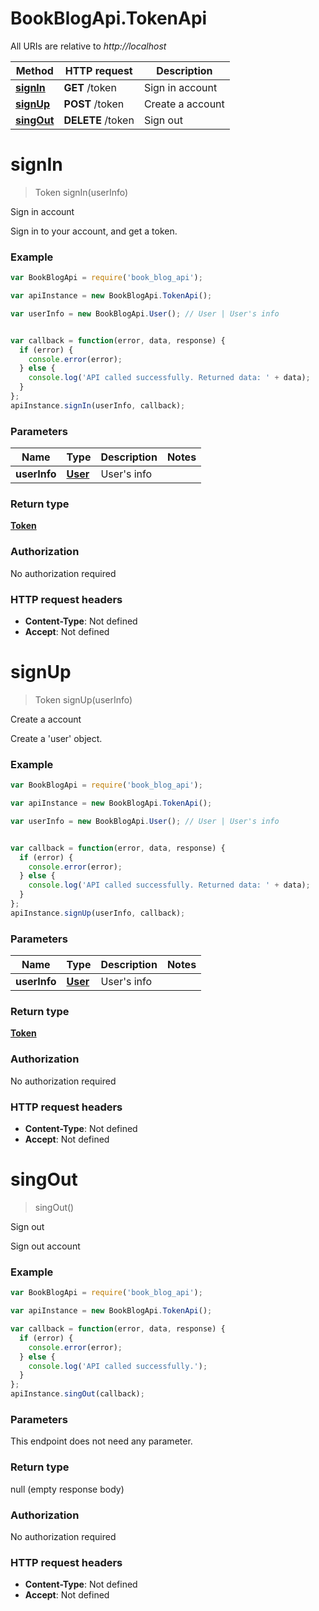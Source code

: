 # BookBlogApi.TokenApi

All URIs are relative to *http://localhost*

Method | HTTP request | Description
------------- | ------------- | -------------
[**signIn**](TokenApi.md#signIn) | **GET** /token | Sign in account
[**signUp**](TokenApi.md#signUp) | **POST** /token | Create a account
[**singOut**](TokenApi.md#singOut) | **DELETE** /token | Sign out


<a name="signIn"></a>
# **signIn**
> Token signIn(userInfo)

Sign in account

Sign in to your account, and get a token.

### Example
```javascript
var BookBlogApi = require('book_blog_api');

var apiInstance = new BookBlogApi.TokenApi();

var userInfo = new BookBlogApi.User(); // User | User's info


var callback = function(error, data, response) {
  if (error) {
    console.error(error);
  } else {
    console.log('API called successfully. Returned data: ' + data);
  }
};
apiInstance.signIn(userInfo, callback);
```

### Parameters

Name | Type | Description  | Notes
------------- | ------------- | ------------- | -------------
 **userInfo** | [**User**](User.md)| User's info | 

### Return type

[**Token**](Token.md)

### Authorization

No authorization required

### HTTP request headers

 - **Content-Type**: Not defined
 - **Accept**: Not defined

<a name="signUp"></a>
# **signUp**
> Token signUp(userInfo)

Create a account

Create a 'user' object.

### Example
```javascript
var BookBlogApi = require('book_blog_api');

var apiInstance = new BookBlogApi.TokenApi();

var userInfo = new BookBlogApi.User(); // User | User's info


var callback = function(error, data, response) {
  if (error) {
    console.error(error);
  } else {
    console.log('API called successfully. Returned data: ' + data);
  }
};
apiInstance.signUp(userInfo, callback);
```

### Parameters

Name | Type | Description  | Notes
------------- | ------------- | ------------- | -------------
 **userInfo** | [**User**](User.md)| User's info | 

### Return type

[**Token**](Token.md)

### Authorization

No authorization required

### HTTP request headers

 - **Content-Type**: Not defined
 - **Accept**: Not defined

<a name="singOut"></a>
# **singOut**
> singOut()

Sign out

Sign out account

### Example
```javascript
var BookBlogApi = require('book_blog_api');

var apiInstance = new BookBlogApi.TokenApi();

var callback = function(error, data, response) {
  if (error) {
    console.error(error);
  } else {
    console.log('API called successfully.');
  }
};
apiInstance.singOut(callback);
```

### Parameters
This endpoint does not need any parameter.

### Return type

null (empty response body)

### Authorization

No authorization required

### HTTP request headers

 - **Content-Type**: Not defined
 - **Accept**: Not defined

